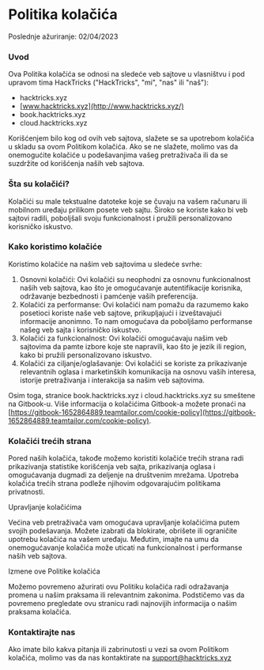 # Politika kolačića

Poslednje ažuriranje: 02/04/2023

### Uvod

Ova Politika kolačića se odnosi na sledeće veb sajtove u vlasništvu i pod upravom tima HackTricks ("HackTricks", "mi", "nas" ili "naš"):

* hacktricks.xyz
* [www.hacktricks.xyz](http://www.hacktricks.xyz/)
* book.hacktricks.xyz
* cloud.hacktricks.xyz

Korišćenjem bilo kog od ovih veb sajtova, slažete se sa upotrebom kolačića u skladu sa ovom Politikom kolačića. Ako se ne slažete, molimo vas da onemogućite kolačiće u podešavanjima vašeg pretraživača ili da se suzdržite od korišćenja naših veb sajtova.

### Šta su kolačići?

Kolačići su male tekstualne datoteke koje se čuvaju na vašem računaru ili mobilnom uređaju prilikom posete veb sajtu. Široko se koriste kako bi veb sajtovi radili, poboljšali svoju funkcionalnost i pružili personalizovano korisničko iskustvo.

### Kako koristimo kolačiće

Koristimo kolačiće na našim veb sajtovima u sledeće svrhe:

1. Osnovni kolačići: Ovi kolačići su neophodni za osnovnu funkcionalnost naših veb sajtova, kao što je omogućavanje autentifikacije korisnika, održavanje bezbednosti i pamćenje vaših preferencija.
2. Kolačići za performanse: Ovi kolačići nam pomažu da razumemo kako posetioci koriste naše veb sajtove, prikupljajući i izveštavajući informacije anonimno. To nam omogućava da poboljšamo performanse našeg veb sajta i korisničko iskustvo.
3. Kolačići za funkcionalnost: Ovi kolačići omogućavaju našim veb sajtovima da pamte izbore koje ste napravili, kao što je jezik ili region, kako bi pružili personalizovano iskustvo.
4. Kolačići za ciljanje/oglašavanje: Ovi kolačići se koriste za prikazivanje relevantnih oglasa i marketinških komunikacija na osnovu vaših interesa, istorije pretraživanja i interakcija sa našim veb sajtovima.

Osim toga, stranice book.hacktricks.xyz i cloud.hacktricks.xyz su smeštene na Gitbook-u. Više informacija o kolačićima Gitbook-a možete pronaći na [https://gitbook-1652864889.teamtailor.com/cookie-policy](https://gitbook-1652864889.teamtailor.com/cookie-policy).

### Kolačići trećih strana

Pored naših kolačića, takođe možemo koristiti kolačiće trećih strana radi prikazivanja statistike korišćenja veb sajta, prikazivanja oglasa i omogućavanja dugmadi za deljenje na društvenim mrežama. Upotreba kolačića trećih strana podleže njihovim odgovarajućim politikama privatnosti.

Upravljanje kolačićima

Većina veb pretraživača vam omogućava upravljanje kolačićima putem svojih podešavanja. Možete izabrati da blokirate, obrišete ili ograničite upotrebu kolačića na vašem uređaju. Međutim, imajte na umu da onemogućavanje kolačića može uticati na funkcionalnost i performanse naših veb sajtova.

Izmene ove Politike kolačića

Možemo povremeno ažurirati ovu Politiku kolačića radi odražavanja promena u našim praksama ili relevantnim zakonima. Podstičemo vas da povremeno pregledate ovu stranicu radi najnovijih informacija o našim praksama kolačića.

### Kontaktirajte nas

Ako imate bilo kakva pitanja ili zabrinutosti u vezi sa ovom Politikom kolačića, molimo vas da nas kontaktirate na [support@hacktricks.xyz](mailto:support@hacktricks.xyz)
